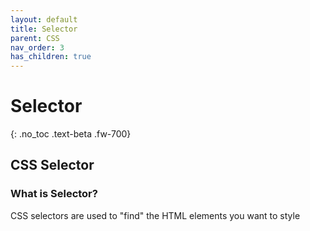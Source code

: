 ```yaml
---
layout: default
title: Selector
parent: CSS
nav_order: 3
has_children: true
---
```


# Selector
{: .no_toc .text-beta .fw-700}

## CSS Selector

### What is Selector?

CSS selectors are used to "find" the HTML elements you want to style

